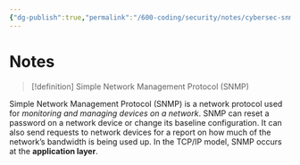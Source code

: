 ```yaml
---
{"dg-publish":true,"permalink":"/600-coding/security/notes/cybersec-snmp/","tags":["CyberSecurity"]}
---
```



# Notes
> [!definition] 
> Simple Network Management Protocol (SNMP)


Simple Network Management Protocol (SNMP) is a network protocol used for *monitoring and managing devices on a network*. SNMP can reset a password on a network device or change its baseline configuration. It can also send requests to network devices for a report on how much of the network’s bandwidth is being used up. In the TCP/IP model, SNMP occurs at the **application layer**.

